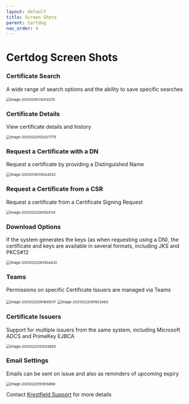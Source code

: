 ```yaml
---
layout: default
title: Screen Shots
parent: Certdog
nav_order: 4
---
```



# Certdog Screen Shots



### Certificate Search

A wide range of search options and the ability to save specific searches

<img src=".\images\cert_search_ss.png" alt="image-20210319174314375" style="zoom:67%;" />





### Certificate Details

View certificate details and history

<img src=".\images\cert_details2_ss.png" alt="image-20210222152427775" style="zoom:67%;" />



### Request a Certificate with a DN

Request a certificate by providing a Distinguished Name

<img src=".\images\dn_request_ss.png" alt="image-20210319174524532" style="zoom:67%;" />



### Request a Certificate from a CSR

Request a certificate from a Certificate Signing Request

<img src=".\images\cert_req_csr_ss.png" alt="image-20210222091553114" style="zoom:67%;" />



### Download Options

If the system generates the keys (as when requesting using a DN), the certificate and keys are available in several formats, including JKS and PKCS#12

<img src=".\images\download_options_ss.png" alt="image-20210222091304432" style="zoom:67%;" />



### Teams

Permissions on specific Certificate Issuers are managed via Teams

<img src=".\images\teams_ss.png" alt="image-20210222091845017" style="zoom:67%;" />

<img src=".\images\teams2_ss.png" alt="image-20210222091923483" style="zoom:67%;" />



### Certificate Issuers

Support for multiple issuers from the same system, including Microsoft ADCS and PrimeKey EJBCA

<img src=".\images\cert_issuers_ss.png" alt="image-20210222151503850" style="zoom:67%;" />



### Email Settings

Emails can be sent on issue and also as reminders of upcoming expiry

<img src=".\images\email_settings_ss.png" alt="image-20210222151615899" style="zoom:67%;" />

Contact [Krestfield Support](support@krestfield.com) for more details

